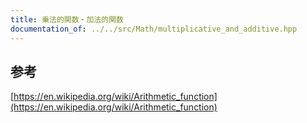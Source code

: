 ```yaml
---
title: 乗法的関数・加法的関数
documentation_of: ../../src/Math/multiplicative_and_additive.hpp
---
```

## 参考
[https://en.wikipedia.org/wiki/Arithmetic_function](https://en.wikipedia.org/wiki/Arithmetic_function)